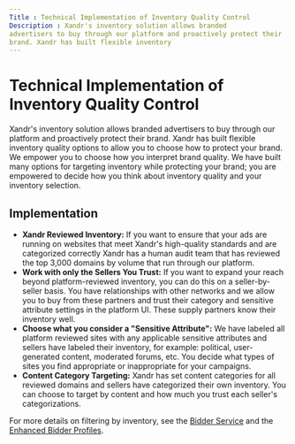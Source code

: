 ```yaml
---
Title : Technical Implementation of Inventory Quality Control
Description : Xandr's inventory solution allows branded
advertisers to buy through our platform and proactively protect their
brand. Xandr has built flexible inventory
---
```



# Technical Implementation of Inventory Quality Control



Xandr's inventory solution allows branded
advertisers to buy through our platform and proactively protect their
brand. Xandr has built flexible inventory
quality options to allow you to choose how to protect your brand. We
empower you to choose how you interpret brand quality. We have built
many options for targeting inventory while protecting your brand; you
are empowered to decide how you think about inventory quality and your
inventory selection.



## Implementation

- **Xandr Reviewed Inventory:** If you want to
  ensure that your ads are running on websites that meet
  Xandr's high-quality standards and are
  categorized correctly Xandr has a human audit
  team that has reviewed the top 3,000 domains by volume that run
  through our platform.
- **Work with only the Sellers You Trust:** If you want to expand your
  reach beyond platform-reviewed inventory, you can do this on a
  seller-by-seller basis. You have relationships with other networks and
  we allow you to buy from these partners and trust their category and
  sensitive attribute settings in the platform UI. These supply partners
  know their inventory well.
- **Choose what you consider a "Sensitive Attribute":** We have labeled
  all platform reviewed sites with any applicable sensitive attributes
  and sellers have labeled their inventory, for example: political,
  user-generated content, moderated forums, etc. You decide what types
  of sites you find appropriate or inappropriate for your campaigns.
- **Content Category Targeting:** Xandr has set
  content categories for all reviewed domains and sellers have
  categorized their own inventory. You can choose to target by content
  and how much you trust each seller's categorizations.

For more details on filtering by inventory, see the <a
href="https://docs.xandr.com/bundle/xandr-bidders/page/bidder-service.html"
class="xref" target="_blank">Bidder Service</a> and the <a
href="https://docs.xandr.com/bundle/xandr-bidders/page/enhanced-bidder-profiles.html"
class="xref" target="_blank">Enhanced Bidder Profiles</a>.






